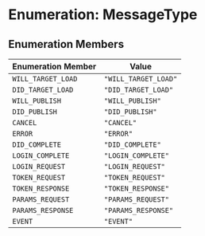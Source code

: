 # Enumeration: MessageType

## Enumeration Members

| Enumeration Member | Value |
| ------ | ------ |
| `WILL_TARGET_LOAD` | `"WILL_TARGET_LOAD"` |
| `DID_TARGET_LOAD` | `"DID_TARGET_LOAD"` |
| `WILL_PUBLISH` | `"WILL_PUBLISH"` |
| `DID_PUBLISH` | `"DID_PUBLISH"` |
| `CANCEL` | `"CANCEL"` |
| `ERROR` | `"ERROR"` |
| `DID_COMPLETE` | `"DID_COMPLETE"` |
| `LOGIN_COMPLETE` | `"LOGIN_COMPLETE"` |
| `LOGIN_REQUEST` | `"LOGIN_REQUEST"` |
| `TOKEN_REQUEST` | `"TOKEN_REQUEST"` |
| `TOKEN_RESPONSE` | `"TOKEN_RESPONSE"` |
| `PARAMS_REQUEST` | `"PARAMS_REQUEST"` |
| `PARAMS_RESPONSE` | `"PARAMS_RESPONSE"` |
| `EVENT` | `"EVENT"` |
